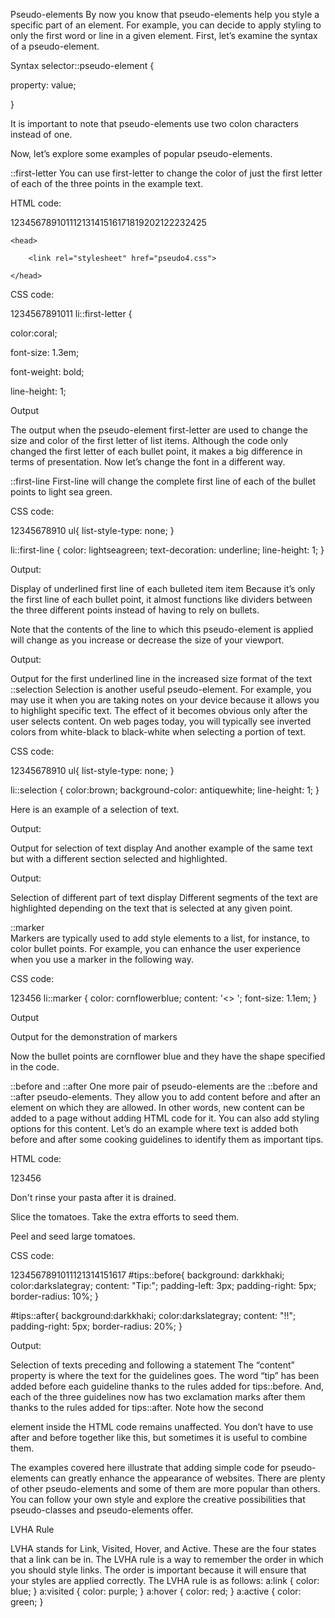 Pseudo-elements
By now you know that pseudo-elements help you style a specific part of an element. For example, you can decide to apply styling to only the first word or line in a given element. First, let’s examine the syntax of a pseudo-element.

Syntax
selector::pseudo-element {

 property: value; 

}

It is important to note that pseudo-elements use two colon characters instead of one.

Now, let’s explore some examples of popular pseudo-elements.

::first-letter
You can use first-letter to change the color of just the first letter of each of the three points in the example text.

HTML code:

12345678910111213141516171819202122232425
<!DOCTYPE html> 

<html> 

    <head> 

        <link rel="stylesheet" href="pseudo4.css"> 

    </head> 


CSS code:

1234567891011
li::first-letter { 

color:coral; 

font-size: 1.3em; 

font-weight: bold; 

line-height: 1; 


Output

The output when the pseudo-element first-letter are used to change the size and color of the first letter of list items.
Although the code only changed the first letter of each bullet point, it makes a big difference in terms of presentation. Now let’s change the font in a different way. 

::first-line
First-line will change the complete first line of each of the bullet points to light sea green. 

CSS code:

12345678910
ul{
    list-style-type: none;
}

li::first-line {
    color: lightseagreen;
    text-decoration: underline;
    line-height: 1;
}

Output:

Display of underlined first line of each bulleted item item
Because it’s only the first line of each bullet point, it almost functions like dividers between the three different points instead of having to rely on bullets.  

Note that the contents of the line to which this pseudo-element is applied will change as you increase or decrease the size of your viewport. 

Output:

Output for the first underlined line in the increased size format of the text
::selection
Selection is another useful pseudo-element. For example, you may use it when you are taking notes on your device because it allows you to highlight specific text. The effect of it becomes obvious only after the user selects content. On web pages today, you will typically see inverted colors from white-black to black-white when selecting a portion of text.

CSS code:

12345678910
ul{
    list-style-type: none;
}

li::selection {
    color:brown;
    background-color: antiquewhite;
    line-height: 1;
}

 Here is an example of a selection of text.

 Output:

Output for selection of text display
And another example of the same text but with a different section selected and highlighted.

Output:

Selection of different part of text display
  Different segments of the text are highlighted depending on the text that is selected at any given point.    

::marker  
Markers are typically used to add style elements to a list, for instance, to color bullet points. For example, you can enhance the user experience when you use a marker in the following way.    

CSS code:

123456
li::marker {
    color: cornflowerblue;
    content: '<> ';
    font-size: 1.1em;
}

Output

Output for the demonstration of markers
  

Now the bullet points are cornflower blue and they have the shape specified in the code.

::before and ::after
One more pair of pseudo-elements are the ::before and ::after pseudo-elements. They allow you to add content before and after an element on which they are allowed. In other words, new content can be added to a page without adding HTML code for it. You can also add styling options for this content. Let’s do an example where text is added both before and after some cooking guidelines to identify them as important tips. 

HTML code:

123456
<body>
    <p id="tips"> Don't rinse your pasta after it is drained. </p>
    <p> Slice the tomatoes. Take the extra efforts to seed them. </p>
    <p id="tips"> Peel and seed large tomatoes. </p>
</body>

CSS code:

1234567891011121314151617
#tips::before{
    background: darkkhaki;
    color:darkslategray;
    content: "Tip:";
    padding-left: 3px;
    padding-right: 5px;
    border-radius: 10%;
}

#tips::after{
    background:darkkhaki;
    color:darkslategray;
    content: "!!";
    padding-right: 5px;
    border-radius: 20%;
}

Output:

Selection of texts preceding and following a statement
The “content” property is where the text for the guidelines goes. The word “tip” has been added before each guideline thanks to the rules added for tips::before. And, each of the three guidelines now has two exclamation marks after them thanks to the rules added for tips::after. Note how the second <p> element inside the HTML code remains unaffected. You don’t have to use after and before together like this, but sometimes it is useful to combine them.

The examples covered here illustrate that adding simple code for pseudo-elements can greatly enhance the appearance of websites. There are plenty of other pseudo-elements and some of them are more popular than others. You can follow your own style and explore the creative possibilities that pseudo-classes and pseudo-elements offer.


LVHA Rule

LVHA stands for Link, Visited, Hover, and Active. These are the four states that a link can be in. The LVHA rule is a way to remember the order in which you should style links. The order is important because it will ensure that your styles are applied correctly. The LVHA rule is as follows:
a:link {
    color: blue;
}
a:visited {
    color: purple;
}
a:hover {
    color: red;
}
a:active {
    color: green;
}

      